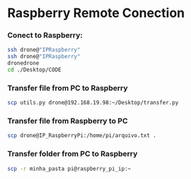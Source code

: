 # Raspberry Remote Conection

### Conect to Raspberry:
```bash
ssh drone@"IPRaspberry"
ssh drone@"IPRaspberry"
dronedrone
cd ./Desktop/CODE
```

### Transfer file from PC to Raspberry
```bash
scp utils.py drone@192.168.19.98:~/Desktop/transfer.py
```

### Transfer file from Raspberry to PC
```bash
scp drone@IP_RaspberryPi:/home/pi/arquivo.txt .
```
### Transfer folder from PC to Raspberry
```bash
scp -r minha_pasta pi@raspberry_pi_ip:~
```
